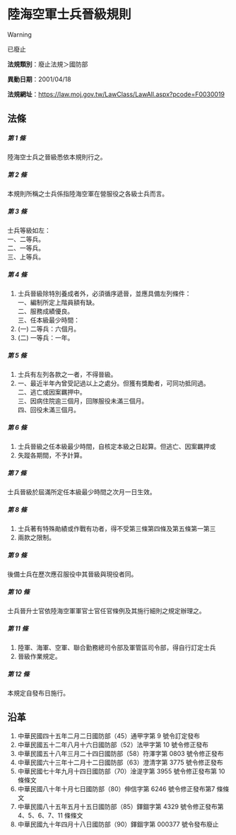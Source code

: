 # 陸海空軍士兵晉級規則


> [!WARNING]
> 已廢止


**法規類別**：廢止法規＞國防部

**異動日期**：2001/04/18  

**法規網址**：https://law.moj.gov.tw/LawClass/LawAll.aspx?pcode=F0030019



## 法條
##### 第 1 條
陸海空士兵之晉級悉依本規則行之。

##### 第 2 條
本規則所稱之士兵係指陸海空軍在營服役之各級士兵而言。

##### 第 3 條
士兵等級如左：  
一、二等兵。  
二、一等兵。  
三、上等兵。

##### 第 4 條
1. 士兵晉級除特別養成者外，必須循序遞晉，並應具備左列條件：  
一、編制所定上階員額有缺。  
二、服務成績優良。  
三、任本級最少時間：
1.  (一) 二等兵：六個月。
1.  (二) 一等兵：一年。

##### 第 5 條
1. 士兵有左列各款之一者，不得晉級。
1. 一、最近半年內曾受記過以上之處分。但獲有獎勵者，可同功抵同過。  
二、逃亡或因案羈押中。  
三、因病住院逾三個月，回隊服役未滿三個月。  
四、回役未滿三個月。

##### 第 6 條
1. 士兵晉級之任本級最少時間，自核定本級之日起算。但逃亡、因案羈押或
1. 失蹤各期間，不予計算。

##### 第 7 條
士兵晉級於屆滿所定任本級最少時間之次月一日生效。

##### 第 8 條
1. 士兵著有特殊勛績或作戰有功者，得不受第三條第四條及第五條第一第三
1. 兩款之限制。

##### 第 9 條
後備士兵在歷次應召服役中其晉級與現役者同。

##### 第 10 條
士兵晉升士官依陸海空軍軍官士官任官條例及其施行細則之規定辦理之。

##### 第 11 條
1. 陸軍、海軍、空軍、聯合勤務總司令部及軍管區司令部，得自行訂定士兵
1. 晉級作業規定。

##### 第 12 條
本規定自發布日施行。

## 沿革
1. 中華民國四十五年二月二日國防部（45）通甲字第 9  號令訂定發布
1. 中華民國五十二年八月十六日國防部（52）法甲字第 10 號令修正發布
1. 中華民國五十八年三月二十四日國防部（58）符澤字第 0803 號令修正發布
1. 中華民國六十三年十二月十二日國防部（63）澄清字第 3775 號令修正發布
1. 中華民國七十年九月十四日國防部（70）淦湜字第 3955 號令修正發布第 10 條條文
1. 中華民國八十年十月七日國防部（80）伸信字第 6246 號令修正發布第7 條條文
1. 中華民國八十五年五月十五日國防部（85）鐸錮字第 4329 號令修正發布第 4、5、6、7、11 條條文
1. 中華民國九十年四月十八日國防部（90）鐸錮字第 000377 號令發布廢止

